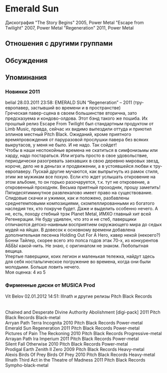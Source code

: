 # Emerald Sun

Дискография
"The Story Begins" 2005, Power Metal
"Escape from Twilight" 2007, Power Metal
"Regeneration" 2011, Power Metal

## Отношения с другими группами


## Обсуждения


## Упоминания

### Новинки 2011

belial 28.03.2011 23:58:
EMERALD SUN “Regeneration” – 2011 (тру-европавер, застывший во времени и в пространстве)<BR>Греческая павер-сцена в своем большинстве вторична, зато предсказуема и кондово-олдова. Этот бэнд такого же пошиба. Их прошлый релиз Escape From Twilight был стандартным продуктом от Limb Music, правда, сейчас их видимо выпездили оттуда и приютил эллинов местный Pitch Black. Ожиданий, кроме приятного времяпровождения от паруразовой прослушки павера без всяких выкрутасов, у меня не было. И не надо. Так сойдет!<BR>Чтобы в наши неспокойные времена не скатиться в симфонизьмы или харду, надо постараться. Или играть просто в свое удовольствие, периодически разогревать заехавших в свою деревню мировых звезд, короче, дело не в деньгах и продвижении, а в устоявшейся любви к тру-европаверу. Пускай другие мучаются, как выпрыгнуть из рамок стиля, этим же мужикам все похую. Если кто ждет услышать откровение на этом альбоме, то он горько разочаруется, т.к. тут не откровение, а откровенный проходняк. Весьма приятный проходняк, прошу заметить! Пятидесятиминутное развлекалово имеет право на существование. Спидовые скачки и ужимки, как и положено, разбавлены среднетемповыми композициями, скомпеллированными из богатого наследия тех, кто покруче будет. Даже и выделить особенно нечего. А не, есть, походу стебный трэк Planet Metal, ИМХО главный хит всей Регенерации. Не буду удивлен, что это и не стеб, паверщики отличаются детско-наивным восприятием окружающего мира до седых мудей на яйцах. В довесок к основному времени добавлена дополнительная песенка Holding Out For A Hero, кавер некой (некоего?) Бонни Тайлер, скорее всего это попса годов этак 70-х, из конкурентов АББЫ какой-нить. Не знаю, с оригиналом не знаком. Любопытная вещица.   <BR>Упертые паверщики, коих легион и маленькая тележка, найдут здесь для себя ностальгическое погружение во времена, когда они были молодыми. Больше ловить нечего.   <BR>Моя оценка: 4 из 5<BR>

### Фирменные диски от MUSICA Prod

Vit Belov 02.01.2012 14:51:
Illnath и другие релизы Pitch Black Records<BR><BR><BR>Chained and Desperate	Divine Authority Abolishment [digi-pack]	2011	Pitch Black Records	Black-metal<BR>Arryan Path	Terra Incognita	2010	Pitch Black Records	Power-metal<BR>Emerald Sun	Regeneration	2011	Pitch Black Records	Power-metal<BR>Pictures of Pain	The Reckoning	2010	Pitch Black Records	Progressive-metal  <BR>Arrayan Path	Ira Imperium	2011	Pitch Black Records	Power-metal<BR>Silent Fall	Otherwise	2010	Pitch Black Records	Power-metal<BR>Prodigal Earth	Zenith II Zero	2009	Pitch Black Records	Heavy-metal<BR>Alexis Birds Of Prey	Birds Of Prey	2010	Pitch Black Records	Heavy-metal<BR>Illnath	Third Act in the Theatre of Madness	2011	Pitch Black Records	Sympho-black-metal<BR>

